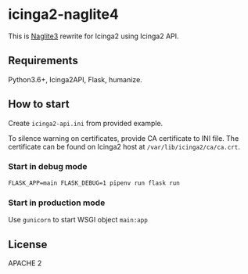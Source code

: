 # icinga2-naglite4

This is [Naglite3] rewrite for Icinga2 using Icinga2 API. 

## Requirements

Python3.6+, Icinga2API, Flask, humanize.

## How to start

Create `icinga2-api.ini` from provided example. 

To silence warning on certificates, provide CA certificate 
to INI file.  The certificate can be found on Icinga2 host
at `/var/lib/icinga2/ca/ca.crt`.

### Start in debug mode 

    FLASK_APP=main FLASK_DEBUG=1 pipenv run flask run

### Start in production mode

Use `gunicorn` to start WSGI object `main:app`

## License

APACHE 2

[Naglite3]: https://github.com/saz/Naglite3
